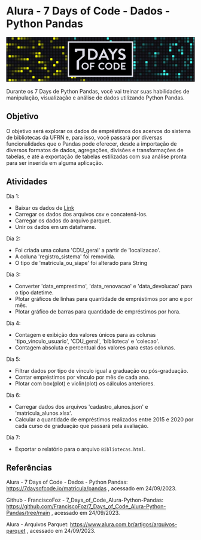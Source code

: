 # Alura - 7 Days of Code - Dados - Python Pandas
![7DayOfCode-Logo](../imgs/7DaysOfCode-Logo.jpg)

Durante os 7 Days de Python Pandas, você vai treinar suas habilidades de manipulação, visualização 
e análise de dados utilizando Python Pandas.


## Objetivo
O objetivo será explorar os dados de empréstimos dos acervos do sistema de bibliotecas da UFRN e,
para isso, você passará por diversas funcionalidades que o Pandas pode oferecer, 
desde a importação de diversos formatos de dados, agregações, divisões e transformações de tabelas, 
e até a exportação de tabelas estilizadas com sua análise pronta para ser inserida em alguma aplicação.


## Atividades
Dia 1:
- Baixar os dados de [Link](https://github.com/FranciscoFoz/7_Days_of_Code_Alura-Python-Pandas/tree/main/Dia_1-Importando_dados/Datasets)
- Carregar os dados dos arquivos csv e concatená-los.
- Carregar os dados do arquivo parquet.
- Unir os dados em um dataframe.

Dia 2:
- Foi criada uma coluna 'CDU_geral' a partir de 'localizacao'.
- A coluna 'registro_sistema' foi removida.
- O tipo de 'matricula_ou_siape' foi alterado para String

Dia 3:
- Converter 'data_emprestimo', 'data_renovacao' e 'data_devolucao' para o tipo datetime.
- Plotar gráficos de linhas para quantidade de empréstimos por ano e por mês.
- Plotar gráfico de barras para quantidade de empréstimos por hora.

Dia 4:
- Contagem e exibição dos valores únicos para as colunas 'tipo_vinculo_usuario', 'CDU_geral', 'biblioteca' e 'colecao'.
- Contagem absoluta e percentual dos valores para estas colunas.

Dia 5:
- Filtrar dados por tipo de vínculo igual a graduação ou pós-graduação.
- Contar empréstimos por vínculo por mês de cada ano.
- Plotar com box(plot) e violin(plot) os cálculos anteriores.

Dia 6:
- Carregar dados dos arquivos 'cadastro_alunos.json' e 'matricula_alunos.xlsx'.
- Calcular a quantidade de empréstimos realizados entre 2015 e 2020 por cada curso de graduação que passará pela avaliação.

Dia 7:
- Exportar o relatório para o arquivo `Bibliotecas.html`.


## Referências
Alura - 7 Days of Code - Dados - Python Pandas:
https://7daysofcode.io/matricula/pandas
 , acessado em 24/09/2023.

Github - FranciscoFoz - 7_Days_of_Code_Alura-Python-Pandas:
https://github.com/FranciscoFoz/7_Days_of_Code_Alura-Python-Pandas/tree/main
 , acessado em 24/09/2023.

Alura - Arquivos Parquet:
https://www.alura.com.br/artigos/arquivos-parquet
 , acessado em 24/09/2023.